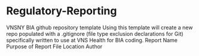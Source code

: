 # Regulatory-Reporting
VNSNY BIA github repository template
Using this template will create a new repo populated with a .gitignore (file type exclusion declarations for Git) specifically written to use at VNS Health for BIA coding.
Report Name
Purpose of Report
File Location
Author
